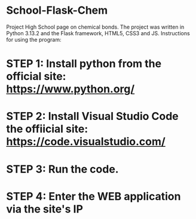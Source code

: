 # School-Flask-Chem
Project High School page on chemical bonds. The project was written in Python 3.13.2 and the Flask framework, HTML5, CSS3 and JS.
Instructions for using the program:

# STEP 1: Install python from the official site: https://www.python.org/
# STEP 2: Install Visual Studio Code the offiicial site: https://code.visualstudio.com/
# STEP 3: Run the code.
# STEP 4: Enter the WEB application via the site's IP
